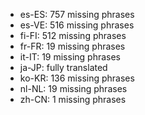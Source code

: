 - es-ES: 757 missing phrases
- es-VE: 516 missing phrases
- fi-FI: 512 missing phrases
- fr-FR: 19 missing phrases
- it-IT: 19 missing phrases
- ja-JP: fully translated
- ko-KR: 136 missing phrases
- nl-NL: 19 missing phrases
- zh-CN: 1 missing phrases
